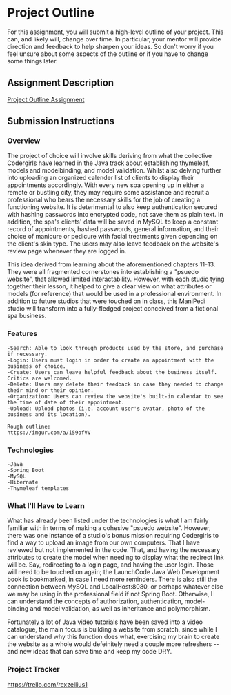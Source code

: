 # Project Outline
For this assignment, you will submit a high-level outline of your project. This can, and likely will, change over time. In particular, your mentor will provide direction and feedback to help sharpen your ideas. So don't worry if you feel unsure about some aspects of the outline or if you have to change some things later.

## Assignment Description
[Project Outline Assignment](https://education.launchcode.org/liftoff/modules/assignments/project-outline)

## Submission Instructions

### Overview
The project of choice will involve skills deriving from what the collective Codergirls have learned in the Java track about establishing thymeleaf, models and modelbinding, and model validation. Whilst also delving further into uploading an organized calender list of clients to display their appointments accordingly. With every new spa opening up in either a remote or bustling city, they may require some assistance and recruit a professional who bears the necessary skills for the job of creating a functioning website. It is deterimental to also keep authentication secured with hashing passwords into encrypted code, not save them as plain text. In addition, the spa's clients' data will be saved in MySQL to keep a constant record of appointments, hashed passwords, general information, and their choice of manicure or pedicure with facial treatments given depending on the client's skin type. The users may also leave feedback on the website's review page whenever they are logged in.

This idea derived from learning about the aforementioned chapters 11-13. They were all fragmented cornerstones into establishing a "psuedo website", that allowed limited interactability. However, with each studio tying together their lesson, it helped to give a clear view on what attributes or models (for reference) that would be used in a professional environment. In addition to future studios that were touched on in class, this ManiPedi studio will transform into a fully-fledged project conceived from a fictional spa business.
### Features
    -Search: Able to look through products used by the store, and purchase if necessary.
    -Login: Users must login in order to create an appointment with the business of choice.
    -Create: Users can leave helpful feedback about the business itself. Critics are welcomed.
    -Delete: Users may delete their feedback in case they needed to change their mind or their opinion.
    -Organization: Users can review the website's built-in calendar to see the time of date of their appointment.
    -Upload: Upload photos (i.e. account user's avatar, photo of the business and its location).
    
    Rough outline: 
    https://imgur.com/a/i59ofVV
### Technologies
    -Java
    -Spring Boot
    -MySQL
    -Hibernate
    -Thymeleaf templates
### What I'll Have to Learn
What has already been listed under the technologies is what I am fairly familiar with in terms of making a cohesive "psuedo website". However, there was one instance of a studio's bonus mission requiring Codergirls to find a way to upload an image from our own computers. That I have reviewed but not implemented in the code. That, and having the necessary attributes to create the model when needing to display what the redirect link will be. Say, redirecting to a login page, and having the user login. Those will need to be touched on again; the LaunchCode Java Web Development book is bookmarked, in case I need more reminders. There is also still the connection between MySQL and LocalHost:8080, or perhaps whatever else we may be using in the professional field if not Spring Boot. Otherwise, I can understand the concepts of authorization, authentication, model-binding and model validation, as well as inheritance and polymorphism.

Fortunately a lot of Java video tutorials have been saved into a video catalogue, the main focus is building a website from scratch, since while I can understand why this function does what, exercising my brain to create the website as a whole would defeinitely need a couple more refreshers -- and new ideas that can save time and keep my code DRY.
### Project Tracker
https://trello.com/rexzellius1
